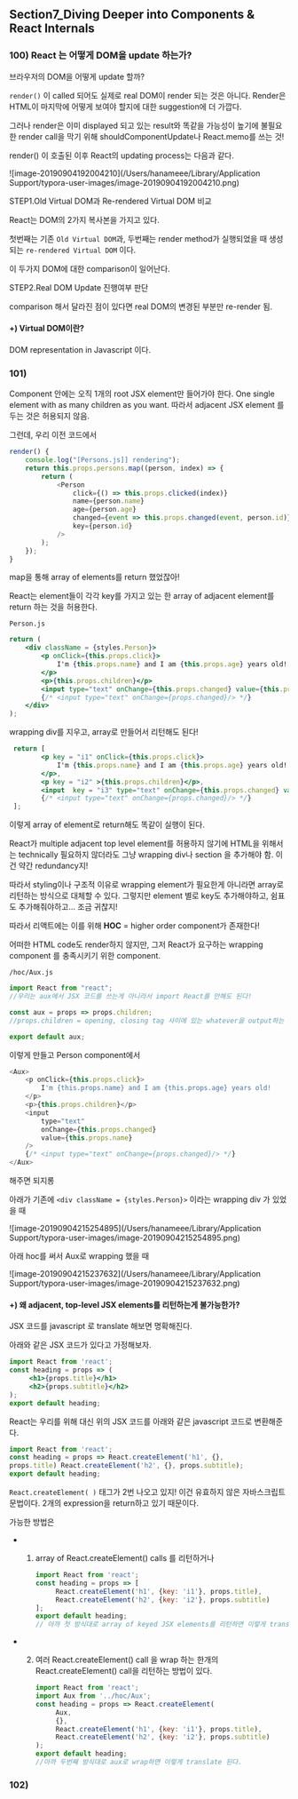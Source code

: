 ## Section7_Diving Deeper into Components & React Internals

### 100) React 는 어떻게 DOM을 update 하는가?

브라우저의 DOM을 어떻게 update 할까?

`render()` 이 called 되어도 실제로 real DOM이 render 되는 것은 아니다. Render은 HTML이 마지막에 어떻게 보여야 할지에 대한 suggestion에 더 가깝다.

그러나 render은 이미 displayed 되고 있는 result와 똑같을 가능성이 높기에 불필요한 render call을 막기 위해 shouldComponentUpdate나 React.memo를 쓰는 것!

render() 이 호출된 이후 React의 updating process는 다음과 같다.

![image-20190904192004210](/Users/hanameee/Library/Application Support/typora-user-images/image-20190904192004210.png)

STEP1.Old Virtual DOM과 Re-rendered Virtual DOM 비교

React는 DOM의 2가지 복사본을 가지고 있다.

첫번째는 기존 `Old Virtual DOM`과, 두번째는 render method가 실행되었을 때 생성되는 `re-rendered Virtual DOM` 이다.

이 두가지 DOM에 대한 comparison이 일어난다.

STEP2.Real DOM Update 진행여부 판단

comparison 해서 달라진 점이 있다면 real DOM의 변경된 부분만 re-render 됨.

#### +) Virtual DOM이란?

DOM representation in Javascript 이다. 



### 101) 

Component 안에는 오직 1개의 root JSX element만 들어가야 한다. One single element with as many children as you want. 따라서 adjacent JSX element 를 두는 것은 허용되지 않음.

그런데, 우리 이전 코드에서

```javascript
render() {
    console.log("[Persons.js]] rendering");
    return this.props.persons.map((person, index) => {
        return (
            <Person
                click={() => this.props.clicked(index)}
                name={person.name}
                age={person.age}
                changed={event => this.props.changed(event, person.id)}
                key={person.id}
            />
        );
    });
}
```

map을 통해 array of elements를 return 했었잖아!

React는 element들이 각각 key를 가지고 있는 한 array of adjacent element를 return 하는 것을 허용한다.

`Person.js`

```jsx
return (
    <div className = {styles.Person}>
        <p onClick={this.props.click}>
            I'm {this.props.name} and I am {this.props.age} years old!
        </p>
        <p>{this.props.children}</p>
        <input type="text" onChange={this.props.changed} value={this.props.name} />
        {/* <input type="text" onChange={props.changed}/> */}
    </div>
);
```

wrapping div를 지우고, array로 만들어서 리턴해도 된다!

```jsx
 return [
        <p key = "i1" onClick={this.props.click}> 
            I'm {this.props.name} and I am {this.props.age} years old!
        </p>,
        <p key = "i2" >{this.props.children}</p>,
        <input  key = "i3" type="text" onChange={this.props.changed} value={this.props.name} />
        {/* <input type="text" onChange={props.changed}/> */}
 ];
```

이렇게 array of element로 return해도 똑같이 실행이 된다.

React가 multiple adjacent top level element를 허용하지 않기에 HTML을 위해서는 technically 필요하지 않더라도 그냥 wrapping div나 section 을 추가해야 함. 이건 약간 redundancy지! 

따라서 styling이나 구조적 이유로 wrapping element가 필요한게 아니라면 array로 리턴하는 방식으로 대체할 수 있다. 그렇지만 element 별로 key도 추가해야하고, 쉼표도 추가해줘야하고... 조금 귀찮지!

따라서 리액트에는 이를 위해 **HOC** = higher order component가 존재한다!

어떠한 HTML code도 render하지 않지만, 그저 React가 요구하는 wrapping component 를 충족시키기 위한 component.

`/hoc/Aux.js`

```javascript
import React from "react";
//우리는 aux에서 JSX 코드를 쓰는게 아니라서 import React를 안해도 된다!

const aux = props => props.children;
//props.children = opening, closing tag 사이에 있는 whatever을 output하는 특별한 property.

export default aux;
```

이렇게 만들고 Person component에서 

```javascript
<Aux>
    <p onClick={this.props.click}>
        I'm {this.props.name} and I am {this.props.age} years old!
    </p>
    <p>{this.props.children}</p>
    <input
        type="text"
        onChange={this.props.changed}
        value={this.props.name}
    />
    {/* <input type="text" onChange={props.changed}/> */}
</Aux>
```

해주면 되지롱

아래가 기존에 `<div className = {styles.Person}>` 이라는 wrapping div 가 있었을 때

![image-20190904215254895](/Users/hanameee/Library/Application Support/typora-user-images/image-20190904215254895.png)

아래 hoc를 써서 Aux로 wrapping 했을 때

![image-20190904215237632](/Users/hanameee/Library/Application Support/typora-user-images/image-20190904215237632.png)



#### +) 왜 adjacent, top-level JSX elements를 리턴하는게 불가능한가?

JSX 코드를 javascript 로 translate 해보면 명확해진다.

아래와 같은 JSX 코드가 있다고 가정해보자.

```jsx
import React from 'react';
const heading = props => (
     <h1>{props.title}</h1>
     <h2>{props.subtitle}</h2>
);
export default heading;
```

React는 우리를 위해 대신 위의 JSX 코드를 아래와 같은 javascript 코드로 변환해준다.

```javascript
import React from 'react';
const heading = props => React.createElement('h1', {},
props.title) React.createElement('h2', {}, props.subtitle);
export default heading;
```

`React.createElement( )` 태그가 2번 나오고 있지! 이건 유효하지 않은 자바스크립트 문법이다.
2개의 expression을 return하고 있기 때문이다.

가능한 방법은

- 1. array of React.createElement() calls 를 리턴하거나

     ```javascript
     import React from 'react';
     const heading = props => [
          React.createElement('h1', {key: 'i1'}, props.title),
          React.createElement('h2', {key: 'i2'}, props.subtitle)
     ];
     export default heading;
     // 아까 첫 방식대로 array of keyed JSX elements를 리턴하면 이렇게 translate 된다.
     ```

     
- 2. 여러 React.createElement() call 을 wrap 하는 한개의 React.createElement() call을 리턴하는 방법이 있다.

     ```javascript
     import React from 'react';
     import Aux from '../hoc/Aux';
     const heading = props => React.createElement(
          Aux,
          {},
          React.createElement('h1', {key: 'i1'}, props.title),
          React.createElement('h2', {key: 'i2'}, props.subtitle)
     );
     export default heading;
     //아까 두번째 방식대로 aux로 wrap하면 이렇게 translate 된다.
     ```

     

### 102)

